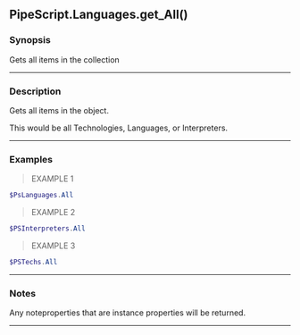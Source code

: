 PipeScript.Languages.get_All()
------------------------------

### Synopsis
Gets all items in the collection

---

### Description

Gets all items in the object.

This would be all Technologies, Languages, or Interpreters.

---

### Examples
> EXAMPLE 1

```PowerShell
$PsLanguages.All
```
> EXAMPLE 2

```PowerShell
$PSInterpreters.All
```
> EXAMPLE 3

```PowerShell
$PSTechs.All
```

---

### Notes
Any noteproperties that are instance properties will be returned.

---
